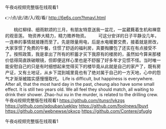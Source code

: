 
午夜dj视频完整版在线观看1




👉/点/此/进/入/观/看/ http://6e6s.com?hmavl.html




　　桃红柳绿、细雨默颂的三月，有朋友特意送我一盆花，一盆葳蕤着生机和禅意的观音莲。
	物资养大精力，精力赡养物资。
　　可这分安详的日子平静没几年，一连串的事情就接踵而至了。先是限量用电，后是水电暖要交费，接着就是房改，大家享惯了免费的午餐，住惯了舒适的福利房，真要掏腰包了还实在有点接受不了。按照政策，我是拿出了所有的积蓄才买下我原有的楼房的，虽然如今算来那楼价低得简直跌破眼镜，但即便这样心里也是不舒服了好多年才见惯不怪。当时唯一能安慰自己的只是有时细想起来觉得买下的楼毕竟从此就是自己的家产了，既有房产证，又有土地证，从乡下混到城里竟也有了绝对属于自己的一方天地，心中的怨气才渐渐被踏实感慢慢取代。
Life is difficult, but happiness is everywhere.
After all, that the most hard day in the past, cheung also have some small effect.
It is still two years old.
We all feel they should match, all waiting to drink their shower.
Zhao-hui xu in the murder, is related to the drilling crew.
午夜dj视频完整版在线观看1 https://github.com/itunsr/lykzgs
https://github.com/qdouban/ueklpv
https://github.com/foolnews/lbuvt
https://github.com/webnewse/qkxcp
https://github.com/Contere/qfuglg





午夜dj视频完整版在线观看1
